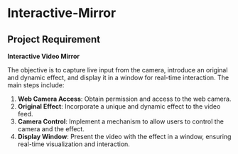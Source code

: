 # Interactive-Mirror

## Project Requirement
**Interactive Video Mirror**

The objective is to capture live input from the camera, introduce an original and dynamic effect, and display it in a window for real-time interaction. The main steps include:

1. **Web Camera Access**: Obtain permission and access to the web camera.
2. **Original Effect**: Incorporate a unique and dynamic effect to the video feed.
3. **Camera Control**: Implement a mechanism to allow users to control the camera and the effect.
4. **Display Window**: Present the video with the effect in a window, ensuring real-time visualization and interaction.
